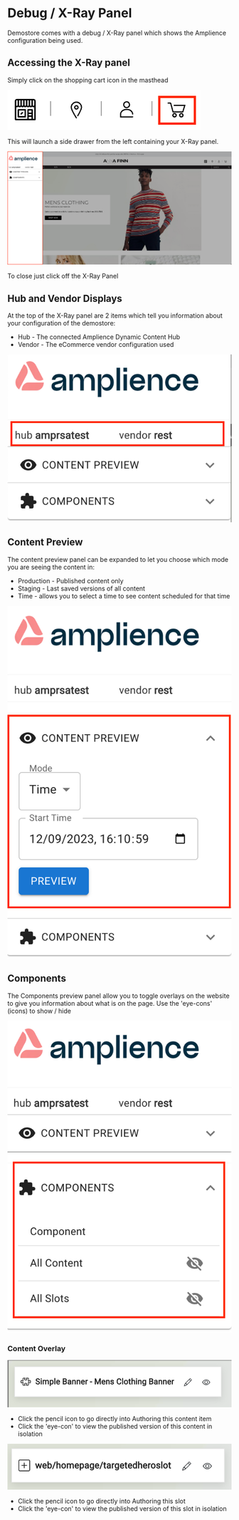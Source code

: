 # Debug / X-Ray Panel

Demostore comes with a debug / X-Ray panel which shows the Amplience configuration being used.

## Accessing the X-Ray panel

Simply click on the shopping cart icon in the masthead

![X-Ray panel trigger](../media/debug-xray-trigger.png)

This will launch a side drawer from the left containing your X-Ray panel.

![X-Ray panel](../media/x-ray-panel.png)

To close just click off the X-Ray Panel

## Hub and Vendor Displays

At the top of the X-Ray panel are 2 items which tell you information about your configuration of the demostore:

* Hub - The connected Amplience Dynamic Content Hub
* Vendor - The eCommerce vendor configuration used

![X-Ray Hub / Vendor](../media/xray-hub-vendor.png)

## Content Preview

The content preview panel can be expanded to let you choose which mode you are seeing the content in:

* Production - Published content only
* Staging - Last saved versions of all content
* Time - allows you to select a time to see content scheduled for that time 

![X-Ray Preview](../media/xray-preview.png)

## Components

The Components preview panel allow you to toggle overlays on the website to give you information about what is on the page. Use the 'eye-cons' (icons) to show / hide

![X-Ray Components](../media/xray-components.png)

### Content Overlay

![X-Ray Content Overlay](../media/xray-content-overlay.png)

* Click the pencil icon to go directly into Authoring this content item
* Click the 'eye-con' to view the published version of this content in isolation 

![X-Ray Slots Overlay](../media/xray-slot-overlay.png)

* Click the pencil icon to go directly into Authoring this slot
* Click the 'eye-con' to view the published version of this slot in isolation 